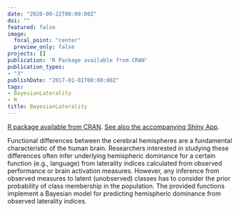 ```yaml
---
date: "2020-09-22T00:00:00Z"
doi: ""
featured: false
image:
  focal_point: "center"
  preview_only: false
projects: []
publication: 'R Package available from CRAN'
publication_types:
- "3"
publishDate: "2017-01-01T00:00:00Z"
tags:
- BayesianLaterality
- R
title: BayesianLaterality
---
```



[R package available from CRAN](https://cran.r-project.org/package=BayesianLaterality). [See also the accompanying Shiny App](https://osorensen.shinyapps.io/BayesianLateralityApp/).

Functional differences between the cerebral hemispheres are a fundamental characteristic of the human brain. Researchers interested in studying these differences often infer underlying hemispheric dominance for a certain function (e.g., language) from laterality indices calculated from observed performance or brain activation measures. However, any inference from observed measures to latent (unobserved) classes has to consider the prior probability of class membership in the population. The provided functions implement a Bayesian model for predicting hemispheric dominance from observed laterality indices.